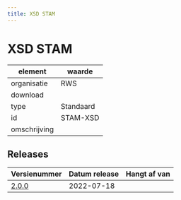 ```yaml
---
title: XSD STAM
---
```


# XSD STAM

|element|waarde|
|-----|------|
| organisatie  |RWS|
| download  | [](<>)|
| type  |Standaard|
| id  |STAM-XSD|
| omschrijving  ||

## Releases

|Versienummer|Datum release|Hangt af van
|-------|-------|-----|
| [2.0.0](<download>)|2022-07-18||

